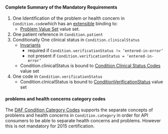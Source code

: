 #### Complete Summary of the Mandatory Requirements

1.  One Identification of the problem or health concern in `Condition.code`which has an [extensible](http://hl7-fhir.github.io/terminologies.html#extensible) binding to:
    -   [Problem Value Set] value set.
1.  One patient reference in `Condition.patient`
1.  Conditionally One clinical status in `Condition.clinicalStatus`
    -   [Invariants]
        -   required if `Condition.verificationStatus != ‘entered-in-error‘`
        -   not present if `Condition.verificationStatus = ‘entered-in-error‘`
    -   Condition.clinicalStatus is bound to [Condition Clinical Status Codes] value set
1.  One code in `Condition.verificationStatus`
    -   Condition.clnicalStatus is bound to [ConditionVerificationStatus] value set

#### problems and health concerns category codes

The [DAF Condition Category Codes] supports the separate concepts of problems and health concerns in `Condition.category` in order for API consumers to be able to separate health concerns and problems. However this is not mandatory for 2015 certification.

  [extensible]: Implementation_Guide#Extensible_binding_for_CodeableConcept_Datatype "wikilink"
  [Problem Value Set]: valueset-daf-problem.html
  [Invariants]: http://hl7-fhir.github.io/conformance-rules.html#constraints
  [Condition Clinical Status Codes]: http://hl7-fhir.github.io/valueset-condition-clinical.html
  [ConditionVerificationStatus]: http://hl7-fhir.github.io/valueset-condition-ver-status.html
  [DAF Condition Profile]: http://hl7.org/fhir/us/daf/daf-condition.html
 [DAF Condition Category Codes]: valueset-daf-condition-category.html